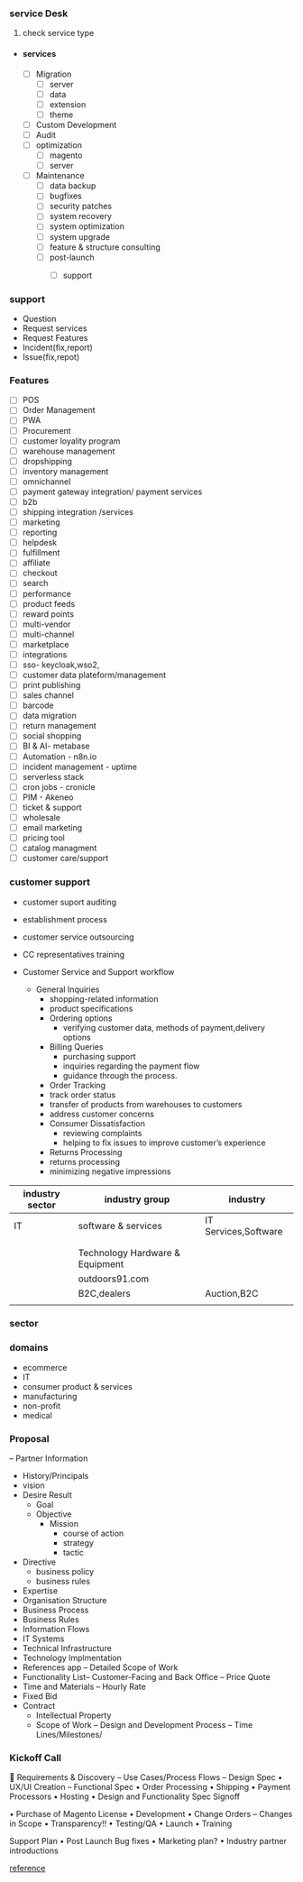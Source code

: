 ### service Desk 

1. check service type 
  - #### services 
     - [ ] Migration 
        - [ ] server
        - [ ] data
        - [ ] extension
        - [ ] theme
     - [ ] Custom Development
     - [ ] Audit
     - [ ] optimization
        - [ ] magento
        - [ ] server
     - [ ] Maintenance 
        - [ ] data backup
        - [ ] bugfixes 
        - [ ] security patches
        - [ ] system recovery
        - [ ] system optimization
        - [ ] system upgrade
        - [ ]  feature & structure consulting
        - [ ]  post-launch
            - [ ] support
       
       
       
### support

- Question
- Request services
- Request Features
- Incident(fix,report)
- Issue(fix,repot)


### Features
- [ ] POS
- [ ] Order Management
- [ ] PWA
- [ ] Procurement
- [ ] customer loyality program
- [ ] warehouse management
- [ ] dropshipping
- [ ] inventory management
- [ ] omnichannel
- [ ] payment gateway integration/ payment services
- [ ] b2b
- [ ] shipping integration /services
- [ ] marketing
- [ ] reporting
- [ ] helpdesk
- [ ] fulfillment
- [ ] affiliate
- [ ] checkout
- [ ] search
- [ ] performance
- [ ] product feeds
- [ ] reward points
- [ ] multi-vendor
- [ ] multi-channel
- [ ] marketplace
- [ ] integrations
- [ ] sso- keycloak,wso2,
- [ ] customer data plateform/management
- [ ] print publishing
- [ ] sales channel
- [ ] barcode
- [ ] data migration
- [ ] return management
- [ ] social shopping
- [ ] BI & AI- metabase
- [ ] Automation - n8n.io
- [ ] incident management - uptime
- [ ] serverless stack 
- [ ] cron jobs - cronicle
- [ ] PIM - Akeneo
- [ ] ticket & support
- [ ] wholesale
- [ ] email marketing
- [ ] pricing tool
- [ ] catalog managment
- [ ] customer care/support

### customer support 
- customer suport auditing
- establishment process
- customer service outsourcing
- CC representatives training

- Customer Service and Support workflow
    - General Inquiries 
        - shopping-related information
        - product specifications
      - Ordering options
        -   verifying customer data, methods of payment,delivery options
      - Billing Queries
        -  purchasing support
        -  inquiries regarding the payment flow
        -  guidance through the process.
      -  Order Tracking
        - track order status
        - transfer of products from warehouses to customers
        - address customer concerns
      - Consumer Dissatisfaction
        -  reviewing complaints
        -  helping to fix issues to improve customer’s experience
      -  Returns Processing
        - returns processing
        - minimizing negative impressions


| industry  sector     	|    industry group                                 |            industry 	      |
|----------------------	|-------------------------------------------------  |---------------------------	| 
| IT                   	| software & services                               | IT Services,Software       	|
|                     	|             	                                    |                         	  |
|                     	|             	                                    |                         	  |
|                	      | Technology Hardware & Equipment                   |           	| 
|               	|  outdoors91.com    	|  	                                |
|                  	|  B2C,dealers 	      | Auction,B2C                	|                          	
|              	|             	|                         	|  

### sector


### domains
- ecommerce
- IT
- consumer product & services
- manufacturing
- non-profit
- medical

### Proposal
– Partner Information
  - History/Principals
  - vision
  - Desire Result
    - Goal
    - Objective
      - Mission
        - course of action
        - strategy
        - tactic
  - Directive
    - business policy
    - business rules 
  - Expertise
  - Organisation Structure
  - Business Process
  - Business Rules
  - Information Flows
  - IT Systems
  - Technical Infrastructure
  - Technology Implmentation
  - References app
– Detailed Scope of Work
  - Functionality List– Customer-Facing and Back Office
– Price Quote
  - Time and Materials – Hourly Rate
  - Fixed Bid
- Contract
  - Intellectual Property
  - Scope of Work
– Design and Development Process
– Time Lines/Milestones/


### Kickoff Call
 Requirements & Discovery
– Use Cases/Process Flows
– Design Spec
• UX/UI Creation
– Functional Spec
• Order Processing
• Shipping
• Payment Processors
• Hosting
• Design and Functionality Spec Signoff




• Purchase of Magento License
• Development
• Change Orders – Changes in Scope
• Transparency!!
• Testing/QA
• Launch
• Training


Support Plan
• Post Launch Bug fixes
• Marketing plan?
• Industry partner introductions


[reference](https://www.wrike.com/project-management-guide/project-lifecycle/)







